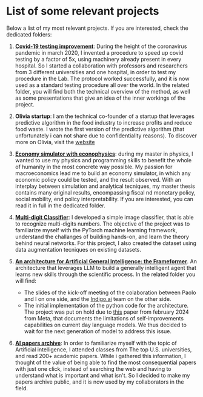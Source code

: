 # List of some relevant projects
Below a list of my most relevant projects. If you are interested, check the dedicated folders:

1) **[Covid-19 testing improvement](https://github.com/MarcoEterno/covid-19-testing-improvement)**: During the height of the coronavirus pandemic in march 2020, I invented a procedure to speed up covid testing by a factor of 5x, using machinery already present in every hospital. So I started a collaboration with professors and researchers from 3 different universities and one hospital, in order to test my procedure in the Lab. The protocol worked successfully, and it is now used as a standard testing procedure all over the world. In the related folder, you will find both the technical overview of the method, as well as some presentations that give an idea of the inner workings of the project.

2) **Olivia startup**: I am the technical co-founder of a startup that leverages predictive algorithm in the food industry to increase profits and reduce food waste. I wrote the first version of the predictive algorithm (that unfortunately i can not share due to confidentiality reasons). To discover more on Olivia, visit the [website](https://www.olivia-software.com/en)

3) **[Economy simulator with econophysics](https://github.com/MarcoEterno/master-thesis)**: during my master in physics, I wanted to use my physics and programming skills to benefit the whole of humanity in the most concrete way possible. My passion for macroeconomics lead me to build an economy simulator, in which any economic policy could be tested, and the result observed. With an interplay between simulation and analytical tecniques, my master thesis contains many original results, encompassing fiscal nd monetary policy, social mobility, end policy interpretability. If you are interested, you can read it in full in the dedicated folder.

4) **[Multi-digit Classifier](https://github.com/MarcoEterno/multi-digit-recognition)**: I developed a simple image classifier, that is able to recognize multi-digits numbers. The objective of the project was to familiarize myself with the PyTorch machine learning framework, understand the challanges of building hands-on, and learn the theory behind neural networks.
For this project, I also created the dataset using data augmentation tecniques on existing datasets.

5) **[An architecture for Artificial General Intelligence: the Frameformer](https://github.com/MarcoEterno/frameformer-architecture)**. An architecture that leverages LLM to build a generally intelligent agent that learns new skills through the scientific process. In the related folder you will find:
    - The slides of the kick-off meeting of the colaboration between Paolo and I on one side, and the [Indigo.ai](https://indigo.ai/en/) team on the other side. 
    - The initial implementation of the python code for the architecture.
The project was put on hold due to [this](https://arxiv.org/abs/2401.10020) paper from february 2024 from Meta, that documents the limitations of self-improvements capabilities on current day language models. We thus decided to wait for the next generation of model to address this issue.

6) **[AI papers archive](https://github.com/MarcoEterno/ai-archive)**: In order to familiarize myself with the topic of Artificial intelligence, I attended classes from The top U.S. universities, and read 200+ academic papers. While i gathered this information, I thought of the value of being able to find the most consequential papers with just one click, instead of searching the web and having to understand what is important and what isn't. So I decided to make my papers archive public, and it is now used by my collaborators in the field.